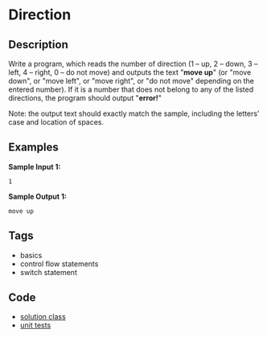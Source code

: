 # Direction

## Description
Write a program, which reads the number of direction (1 – up, 2 – down, 3 – left, 4 – right, 0 – do not move) and outputs the text "**move up**" (or "move down", or "move left", or "move right", or "do not move" depending on the entered number). If it is a number that does not belong to any of the listed directions, the program should output "**error!**"

Note: the output text should exactly match the sample, including the letters’ case and location of spaces.

## Examples
**Sample Input 1:**
```console
1
```

**Sample Output 1:**
```console
move up
```

## Tags
- basics
- control flow statements
- switch statement

## Code
- [solution class](./src/main/java/Solution.java)
- [unit tests](./src/test/java/SomeParamTest.java)